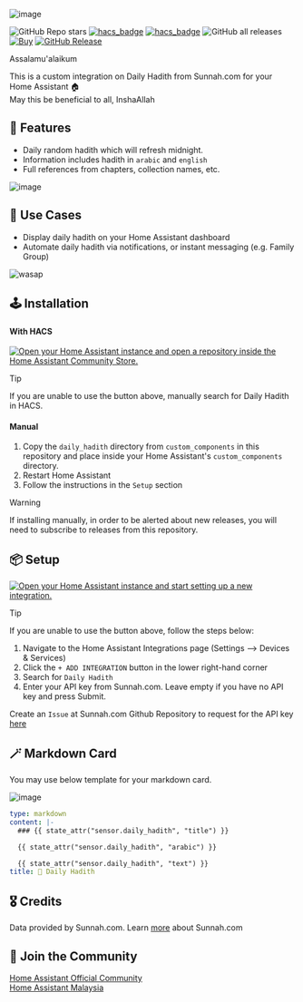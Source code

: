 ![image](https://github.com/user-attachments/assets/f6d5f329-07a5-460b-82e2-6ded4a6b9012)

![GitHub Repo stars](https://img.shields.io/github/stars/zubir2k/homeassistant-dailyhadith?style=social)
[![hacs_badge](https://img.shields.io/badge/HACS-Default-41BDF5.svg)](https://github.com/hacs/default)
[![hacs_badge](https://img.shields.io/badge/HACS-Integration-41BDF5.svg)](https://github.com/hacs/integration)
![GitHub all releases](https://img.shields.io/badge/dynamic/json?color=41BDF5&logo=home-assistant&label=Download%20Count&suffix=%20installs&cacheSeconds=15600&url=https://analytics.home-assistant.io/custom_integrations.json&query=$.daily_hadith.total)
[![Buy](https://img.shields.io/badge/Support-Sunnah.com-darkgreen.svg)](https://sunnah.com/donate)
[![GitHub Release](https://img.shields.io/github/release/zubir2k/homeassistant-dailyhadith.svg)](https://github.com/zubir2k/homeassistant-dailyhadith/releases/)

Assalamu'alaikum

This is a custom integration on Daily Hadith from Sunnah.com for your Home Assistant 🏠 \
May this be beneficial to all, InshaAllah

## 🚩 Features
- Daily random hadith which will refresh midnight.
- Information includes hadith in `arabic` and `english`
- Full references from chapters, collection names, etc.

![image](https://github.com/user-attachments/assets/9b292af6-7b90-48ba-8db7-ceda1d790d85)

## 🎯 Use Cases
- Display daily hadith on your Home Assistant dashboard
- Automate daily hadith via notifications, or instant messaging (e.g. Family Group)

![wasap](https://github.com/user-attachments/assets/72477c1c-a3b4-469a-b732-a7b2d94f3b10)

## 🕹️ Installation
#### With HACS
[![Open your Home Assistant instance and open a repository inside the Home Assistant Community Store.](https://my.home-assistant.io/badges/hacs_repository.svg)](https://my.home-assistant.io/redirect/hacs_repository/?owner=zubir2k&repository=homeassistant-dailyhadith&category=integration)

> [!Tip]
> If you are unable to use the button above, manually search for Daily Hadith in HACS.

#### Manual
1. Copy the `daily_hadith` directory from `custom_components` in this repository and place inside your Home Assistant's `custom_components` directory.
2. Restart Home Assistant
3. Follow the instructions in the `Setup` section

> [!WARNING]
> If installing manually, in order to be alerted about new releases, you will need to subscribe to releases from this repository.

## 📦 Setup
[![Open your Home Assistant instance and start setting up a new integration.](https://my.home-assistant.io/badges/config_flow_start.svg)](https://my.home-assistant.io/redirect/config_flow_start/?domain=daily_hadith)

> [!Tip]
> If you are unable to use the button above, follow the steps below:
> 1. Navigate to the Home Assistant Integrations page (Settings --> Devices & Services)
> 2. Click the `+ ADD INTEGRATION` button in the lower right-hand corner
> 3. Search for `Daily Hadith`
> 4. Enter your API key from Sunnah.com. Leave empty if you have no API key and press Submit.
> 
> Create an `Issue` at Sunnah.com Github Repository to request for the API key [here](https://github.com/sunnah-com/api/issues/new?template=request-for-api-access.md&title=Request+for+API+access%3A+%5BYour+Name%5D)

## 🪄 Markdown Card
You may use below template for your markdown card.

![image](https://github.com/user-attachments/assets/2d725f01-8718-46d8-bf79-043b1dbbbfec)

```yaml
type: markdown
content: |-
  ### {{ state_attr("sensor.daily_hadith", "title") }}

  {{ state_attr("sensor.daily_hadith", "arabic") }}

  {{ state_attr("sensor.daily_hadith", "text") }}
title: 📿 Daily Hadith
```

## 🎖️ Credits
Data provided by Sunnah.com. Learn [more](https://sunnah.com/about) about Sunnah.com

## 📢 Join the Community
[Home Assistant Official Community](https://community.home-assistant.io/t/custom-integrations-daily-hadith/) \
[Home Assistant Malaysia](https://www.facebook.com/groups/homeassistantmalaysia)
